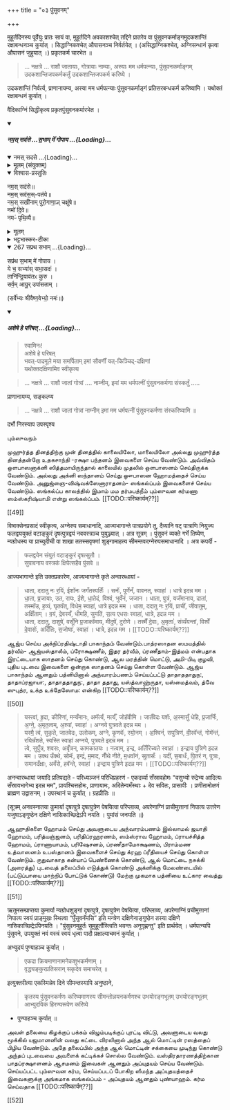 +++
title = "०३ पुंसुवनम्"

+++

मुहूर्तदिनस्य पूर्वेयुः प्रातः सायं वा, मुहूर्तदिने अवकाशश्चेत् तद्दिने प्रातरेव वा पुंसुवनकर्माङ्गमुदकशान्तिं रक्षाबन्धनञ्च कुर्यात् । सिद्धाग्निकश्चेत् औपासनञ्च निर्वर्तयेत् । (असिद्धाग्निकश्चेत्, अग्निसन्धानं कृत्वा औपासनं जुहुयात् ।) प्रकृतकर्म चारभेत ॥ 

> … नक्षत्रे … राशौ जातायाः, गोत्रायाः नाम्याः, अस्याः मम धर्मपत्न्याः, पुंसुवनकर्माङ्गम् उदकशान्तिजपकर्मकर्तुं उदकशान्तिजपकर्म करिष्ये । 

उदकशान्तिं निर्वर्त्य, प्राणानायम्य, अस्या मम धर्मपत्न्याः पुंसुवनकर्माङ्गं प्रतिसरबन्धकर्म करिष्यामि । यथोक्तं रक्षाबन्धनं कुर्यात् ।

वैदिकाग्निं सिद्धीकृत्य प्रकृतपुंसुवनकर्मारभेत ।

<div class="js_include" includetitle="false" newlevelforh1="5" unfilled url="/vedAH_yajuH/taittirIyam/sUtram/ApastambaH/gRhyam/paddhatiH/shrIvaiShNavaH/mantrAdi/namas_sadase_sabhAM_gopAya/">
<details open><summary><h5>नम॒स् सद॑से …स॒भाम् मे॑ गोपाय ...{Loading}...</h5></summary>
<div class="js_include" includetitle="false" newlevelforh1="5" unfilled="" url="/vedAH_yajuH/taittirIyam/sArasvata-vibhAgaH/saMhitA/yajuH/sarva-prastutiH/3/2/04_sphyAdyupasthAnamantrAH_vidhishcha/namas_sadase.md">
<details open><summary><h10>नमस् सदसे ...{Loading}...</h10></summary>
<details><summary>मूलम् (संयुक्तम्)</summary>

नम॒स्सद॑से॒ नम॒स्सद॑स॒स्पत॑ये॒ नम॒स्सखी॑नाम्पुरो॒गाणा॒ञ्चक्षु॑षे॒ नमो॑ दि॒वे नमᳶ॑ पृथि॒व्यै
</details>

<details open><summary>विश्वास-प्रस्तुतिः</summary>

नम॒स् सद॑से॥  
नम॒स् सद॑स॒स्-पत॑ये॥    
नम॒स् सखी॑नाम् पुरो॒गाणा॒ञ् चक्षु॑षे॥    
नमो॑ दि॒वे॥   
नमᳶ॑ पृथि॒व्यै॥
</details>

<details><summary>मूलम्</summary>

नम॒स्सद॑से  
नम॒स्सद॑स॒स्पत॑ये    
नम॒स्सखी॑नाम्पुरो॒गाणा॒ञ्चक्षु॑षे    
नमो॑ दि॒वे   
नमᳶ॑ पृथि॒व्यै
</details>

<details><summary>भट्टभास्कर-टीका</summary>

'ऐन्द्रं हि देवतया सदः' इति इन्द्रः सदसस्पतिः पालयिता तस्मै नमः । 'षष्ठयाः पतिपुत्र' इति सत्वम् । सखीनां समानख्यानानामृत्विजां पुरोगाणामग्रतो गन्तृणां प्रधानानां सर्वेषामपि चक्षुषे चक्षुसथानीयाय दर्शनहेतवे सवित्रे च नमः । गतमन्यत् ॥
</details>
</details>
</div>
<div class="js_include" includetitle="false" newlevelforh1="4" unfilled="" url="/vedAH_yajuH/taittirIyam/sArasvata-vibhAgaH/brAhmaNam/Rk/vishvAsa-prastutiH/1/2_gavAm-ayanAdi/1/267_sapratha_sabhAm.md">
<details open><summary><h9>267 सप्रथ सभाम् ...{Loading}...</h9></summary>

सप्र॑थ स॒भाम् मे॑ गोपाय ।  
ये च॒ सभ्या॑स् सभा॒सदः॑ ।  
तानि॑न्द्रि॒याव॑तᳵ कुरु ।  
सर्व॒म् आयु॒र् उपा॑सताम् ।
</details>
</div>

(सर्वे॑भ्यः श्रीवैष्ण॒वेभ्यो॒ नमः॑॥)

</details>
</div>
<div class="js_include" includetitle="false" newlevelforh1="5" unfilled url="/vedAH_yajuH/taittirIyam/sUtram/ApastambaH/gRhyam/paddhatiH/shrIvaiShNavaH/mantrAdi/asheShe_pariShat_svIkRtya.md">
<details open><summary><h5>अशेषे हे परिषत् ...{Loading}...</h5></summary>

> स्वामिनः!  
अशेषे हे परिषत्  
भवत्-पादमूले मया समर्पिताम् इमां सौवर्णीं यत्-किञ्चिद्-दक्षिणां  
यथोक्तदक्षिणामिव स्वीकृत्य  

</details>
</div>   

> ... नक्षत्रे ... राशौ जातां गोत्रां .... नाम्नीम्, इमां मम धर्मपत्नीं पुंसुवनकर्मणा संस्कर्तुं ..... 

प्राणानायम्य, सङ्कल्प्य 

> … नक्षत्रे … राशौ जातां गोत्रां नाम्नीम् इमां मम धर्मपत्नीं पुंसुवनकर्मणा संस्करिष्यामि ॥ 

दर्भौ निरस्याप उपस्पृश्य

பும்ஸுவநம்

முஹுர்த்த தினத்திற்கு முன் தினத்தில் காலையிலோ, மாலையிலோ அல்லது முஹுர்த்த தினத்தன்றோ உதகசாந்தி -ரக்ஷா பந்தனம் இவைகளை செய்ய வேண்டும். அவ்விதம் ஒளபாஸனாக்னி ஸித்தமாயிருந்தால் காலையில் முதலில் ஒளபாஸனம் செய்திருக்க வேண்டும். அல்லது அக்னி ஸந்தானம் செய்து ஔபாஸன ஹோமத்தைச் செய்ய வேண்டும். அனுஜ்ஞை-விஷ்வக்ஸேனாராதனம்- ஸங்கல்ப்பம் இவைகளைச் செய்ய வேண்டும். ஸங்கல்ப்ப காலத்தில் இமாம் மம தர்மபத்நீம் பும்ஸுவன கர்மணா ஸம்ஸ்கரிஷ்யாமி என்று ஸங்கல்ப்பம். [[TODO::परिष्कार्यम्??]]

[[49]]

विष्वक्सेनप्रसादं स्वीकृत्य, अग्नेरुप समाधानादि, आज्यभागान्ते पात्रप्रयोगे तु, दैव्यानि षट् पात्राणि नियुज्य फलद्वययुक्तं वटाङ्कुरं दृषत्पुत्रद्वयं नववस्त्रञ्च युयुञ्ज्यात् । अत्र सूत्रम् । पुंसुवनं व्यक्ते गर्भे तिष्येण, न्यग्रोधस्य या प्राच्युदीची वा शाखा ततस्सवृषणां शुङ्गामाहत्य सीमन्तवदग्नेरुपसमाधानादि । अत्र कपर्दी -

> फलद्वयेन संयुतं वटाङ्कुरं दृषत्सुतौ ।  
सुपावनाय वस्त्रकं क्षिपेत्सहैव पुंसवे ॥

आज्यभागान्ते इति उक्तप्रकारेण, आज्यभागान्ते कृते अन्वारब्धायां - 

> धाता, ददातु नः र॒यिं, ईशॉनः जगँतस्पतिःँ । सनॅः, पूर्णेनँ, वावनत्, स्वाहा॑ । धात्रे इदन्न मम ।  
धा॒ता, प्र॒जायाः, उत, रायः, ईशे, धा॒तेदं, विश्वं, भुवँनं, जजान । धाता, पुत्रं, यजॅमानाय, दाता॑, तस्मॉउ, ह॒व्यं, घृतवॅत्, विधेम॒ स्वाहा॑, धात्रे इदन्न मम । धाता, ददातु नः र॒यिं, प्राचीं, जीवातुम्, अक्षिँताम् । व॒यं, दे॒वस्यँ, धीमहि, सुमतिं, स॒त्य एधसः स्वाहा॑, धात्रे, इदन्न मम ।  
धाता, ददातु, दाशुषे॑, वसूँनि प्र॒जाकॉमाय, मीदुषे॑, दुरोणे । तस्मैँ दे॒वाः, अ॒मृताःं॑, संव्यँयन्तां, विश्वेँ दे॒वासॅः, अदिँतिः, स॒जोषाःं॑, स्वाहा॑ । धात्रे, इदन्न मम । [[TODO::परिष्कार्यम्??]]

ஆஜ்ய செய்ய அக்நிப்ரதிஷ்டாதி பாகாந்தம் வேண்டும்.பாத்ரஸாதன ஸமயத்தில் தர்வீம்- ஆஜ்யஸ்தாலீம், ப்ரோக்ஷணீம், இதர தர்வீம், ப்ரணீதாம்-இத்மம் என்பதாக இரட்டையாக ஸாதனம் செய்து கொண்டு, ஆல மரத்தின் மொட்டு, அமி-பிடி குழவி, புதிய புடவை இவைகளை ஒன்றாக ஸாதனம் செய்து கொள்ள வேண்டும். ஆஜ்ய பாகாந்தம் ஆனதும் பத்னியினால் அந்வாரம்பணம் செய்யப்பட்டு தாதாததாதுந:, தாதாப்ரஜாயா:, தாதாததாதுந:, தாதா ததாது, யஸ்த்வாஹ்ருதா, யஸ்மைத்வம், த்வே ஸுபுத்ர, உக்த உக்தேஸோம: என்கிற [[TODO::परिष्कार्यम्??]]

[[50]]

> यस्त्वा॑, हृ॒दा, कीरिणा॑, मन्यँमानः, अमॅर्त्यं, मर्त्यँ, जोहॅवीमि । जातँवेदः यशॅः, अ॒स्मासुँ धेहि, प्र॒जाभिःँ, अ॒ग्ने॒, अ॒मृत॒त्वम्, अ॒श्यां, स्वाहा॑ । अग्नये पुत्रवते इदन्न मम ।  
यस्मै॒ त्वं, सुकृते, जातवेदः, उलोकम्, अग्ने, कृ॒णवॅः, स्यो॒नम् । अ॒श्विनं॑, सपुत्रिणं, वी॒रवॅन्तं, गोमॅन्तं, रयिन्नॅशते, स्वस्ति स्वाहा॑ अग्नये, पुत्रवते इदन्न मम ।  
त्वे, सुपुँत्र, शवसः, अवृँत्रन्, कामकातयः । नत्वाम्, इन्द्र, अतिँरिच्यते स्वाहा॑ । इन्द्राय पुत्रिणे इदन्न मम । उक्थ उँक्थे, सोमॅः, इन्द्रं॑, म॒माद, नीँथे नीते, म॒धवॉनं, सुतासँः । यदीं, स॒बाधःँ, पि॒तरं न, पुत्राः, समानदँक्षाः, अवँसे, हवॅन्ते, स्वाहा॑ । इन्द्राय पुत्रिणे इदन्न मम । [[TODO::परिष्कार्यम्??]]

अनन्वारब्धायां जयादि प्रतिपद्यते - परिध्यञ्जनं परिधिप्रहरणं - एकदर्व्या सँस्रावहोमः "वसुभ्यो रुद्रेभ्य आदित्यः सँस्रावभागेभ्य इदन्न मम", प्रायश्चित्तहोमः, प्राणायामः, अदितेन्वमँस्थाः + देव सवितः, प्रासावीः । प्रणीतामोक्षणं ब्राह्मण उद्वासनम् । उपस्थानं च कुर्यात् । ग्रहप्रीतिः ॥ 

(सूत्रम् अनवस्नातया कुमार्या दृषत्पुत्रे दृषत्पुत्रेण पेषयित्वा परिप्लाव्य, अपरेणाग्निं प्राचीमुत्तानां निपात्य उत्तरेण यजुषाऽङ्गुष्ठेन दक्षिणे नासिकाच्छिद्रेऽपि नयति । पुमांसं जनयति ॥)

ஆஹுதிகளை ஹோமம் செய்து அவளுடைய அந்வாரம்பணம் இல்லாமல் ஜயாதி ஹோமம், பரித்யஞ்ஜனம், பரிதிப்ரஹரணம், ஸம்ஸ்ராவ ஹோமம், ப்ராயச்சித்த ஹோமம், ப்ராணாயாமம், பரிஷேசனம், ப்ரணீதாமோக்ஷணம், பிராம்மண உத்வாஸனம் உபஸ்தானம் இவைகளைச் செய்து க்ரஹ ப்ரீதியைச் செய்து கொள்ள வேண்டும். ருதுவாகாத கன்யாப் பெண்ணைக் கொண்டு, ஆல் மொட்டை நசுக்கி (அரைத்து) புடவைத் தலைப்பில் எடுத்துக் கொண்டு அக்னிக்கு மேலண்டையில் (பட்டுப்பாயை மாற்றிப் போட்டுக் கொண்டு) மேற்கு முகமாக பத்னியை உட்கார வைத்து [[TODO::परिष्कार्यम्??]]

[[51]]

ऋतुमसम्प्राप्तया कुमार्या न्यग्रोधशुङ्गां दृषत्पुत्रे, दृषत्पुत्रेण पेषयित्वा, परिप्लाव्य, अपरेणाग्निं प्रचीमुत्तानां निपात्य स्वयं प्राङ्मुखः स्थित्वा “पुँसुवनॅमसि” इति मन्त्रेण दक्षिणेनाङ्गुष्ठेन तस्या दक्षिणे नासिकाच्छिद्रेऽपिनयति । "पुंसुवनमुहूर्तः सुमुहूर्तोस्त्विति भवन्तः अनुगृह्णन्तु" इति प्रार्थयेत् । धर्मपत्न्यपि पुंसुवने, उपयुक्तं नवं वस्त्रं स्वयं धृत्वा पादौ प्रक्षाल्याचमनं कुर्यात् ।

अभ्युदयं पुण्याहञ्च कुर्यात् । 

> एकदा क्रियमाणानामनेकशुभकर्मणाम् ।  
वृद्ध्यङ्कुरप्रतिसरान् सकृदेव समाचरेत् ॥ 

इत्युक्तरीत्या एकस्मिन्नेव दिने सीमन्तस्यापि अनुष्ठाने, 

> कृतस्य पुंसुवनकर्मणः करिष्यमाणस्य सीमन्तोन्नयनकर्मणश्च उभयोरङ्गभूतम् उभयोरङ्गभूतम् आभ्युदयिकं हिरण्यरूपेण करिष्ये 

- पुण्याहञ्च कुर्यात् ॥

அவள் தலையை கிழக்குப் பக்கம் விழும்படிக்குப் புரட்டி விட்டு, அவளுடைய வலது மூக்கில் யஜமானனின் வலது கட்டை விரலினால் அந்த ஆல் மொட்டின் ரஸத்தைப் பிழிய வேண்டும். அதே தலைப்பில் அந்த ஆல் மொட்டின் சக்கையை முடிந்து கொண்டு அந்தப் புடவையை அவளைக் கட்டிக்கச் சொல்ல வேண்டும். வஸ்திரதாரணத்திற்கான பாதப்ரக்ஷாளனம் ஆசமனம் இவைகள் ஆனதும் அப்யுதயம் செய்ய வேண்டும். செய்யப்பட்ட பும்ஸுவன கர்ம, செய்யப்படப் போகிற ஸீமந்த அப்யுதயத்தைச் இவைகளுக்கு அங்கமாக ஸங்கல்ப்பம் - அப்யுதயம் ஆனதும் புண்யாஹம். கர்ம செய்வதாக [[TODO::परिष्कार्यम्??]]

[[52]]